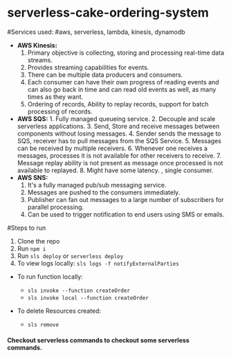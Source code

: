 # serverless-cake-ordering-system

#Services used:
#aws, serverless, lambda, kinesis, dynamodb

- **AWS Kinesis:**
  1. Primary objective is collecting, storing and processing real-time data streams.
  2. Provides streaming capabilities for events.
  3. There can be multiple data producers and consumers.
  4. Each consumer can have their own progress of reading events and can also go back in time and can read old events as well, as many times as they want.
  5. Ordering of records, Ability to replay records, support for batch processing of records.
- **AWS SQS:** 1. Fully managed queueing service. 2. Decouple and scale serverless applications. 3. Send, Store and receive messages between components without losing messages. 4. Sender sends the message to SQS, receiver has to pull messages from the SQS Service. 5. Messages can be received by multiple receivers. 6. Whenever one receives a messages, processes it is not available for other receivers to receive. 7. Message replay ability is not present as message once processed is not available to replayed. 8. Might have some latency.
  , single consumer.
- **AWS SNS:**
  1. It's a fully managed pub/sub messaging service.
  2. Messages are pushed to the consumers immediately.
  3. Publisher can fan out messages to a large number of subscribers for parallel processing.
  4. Can be used to trigger notification to end users using SMS or emails.

#Steps to run

1. Clone the repo
2. Run `npm i`
3. Run `sls deploy` or `serverless deploy`
4. To view logs locally:
   `sls logs -f notifyExternalParties`

- To run function locally:
  - `sls invoke --function createOrder`
  - `sls invoke local --function createOrder`

- To delete Resources created:
  - `sls remove`

#### Checkout serverless commands to checkout some serverless commands.
